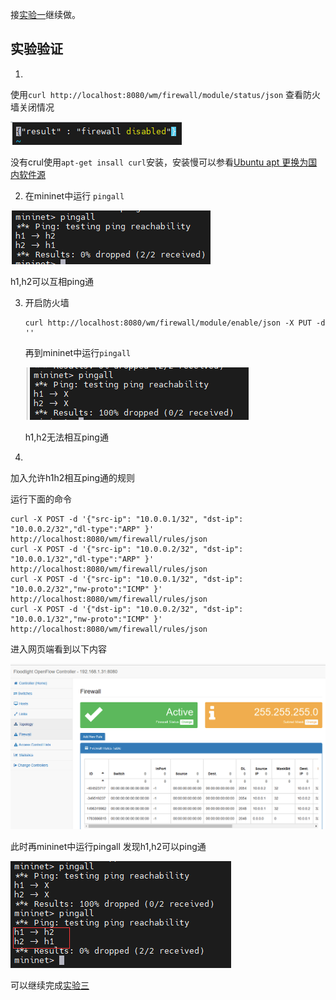 接[实验一](../实验一/index.md)继续做。

## 实验验证

1. 

使用`curl http://localhost:8080/wm/firewall/module/status/json` 查看防火墙关闭情况

![image-20221216161931673](./assets/image-20221216161931673.png)

没有crul使用`apt-get insall curl`安装，安装慢可以参看[Ubuntu apt 更换为国内软件源](https://blog.csdn.net/c417469898/article/details/106412160)

2. 在mininet中运行 `pingall`

![image-20221216162252307](./assets/image-20221216162252307.png)

h1,h2可以互相ping通

3. 开启防火墙

   ```shell
   curl http://localhost:8080/wm/firewall/module/enable/json -X PUT -d ''
   ```

   再到mininet中运行`pingall`

   ![image-20221216164635756](./assets/image-20221216164635756.png)

   h1,h2无法相互ping通

4.

加入允许h1h2相互ping通的规则

运行下面的命令

```shell
curl -X POST -d '{"src-ip": "10.0.0.1/32", "dst-ip": "10.0.0.2/32","dl-type":"ARP" }' http://localhost:8080/wm/firewall/rules/json
curl -X POST -d '{"src-ip": "10.0.0.2/32", "dst-ip": "10.0.0.1/32","dl-type":"ARP" }' http://localhost:8080/wm/firewall/rules/json
curl -X POST -d '{"src-ip": "10.0.0.1/32", "dst-ip": "10.0.0.2/32","nw-proto":"ICMP" }' http://localhost:8080/wm/firewall/rules/json
curl -X POST -d '{"dst-ip": "10.0.0.2/32", "dst-ip": "10.0.0.1/32","nw-proto":"ICMP" }' http://localhost:8080/wm/firewall/rules/json
```

进入网页端看到以下内容

![image-20221216165514660](./assets/image-20221216165514660.png)

此时再mininet中运行pingall 发现h1,h2可以ping通

![image-20221216165609641](./assets/image-20221216165609641.png)

可以继续完成[实验三](../实验三/index.md) 
